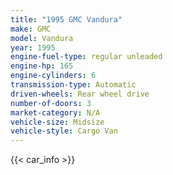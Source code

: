 ```yaml
---
title: "1995 GMC Vandura"
make: GMC
model: Vandura
year: 1995
engine-fuel-type: regular unleaded
engine-hp: 165
engine-cylinders: 6
transmission-type: Automatic
driven-wheels: Rear wheel drive
number-of-doors: 3
market-category: N/A
vehicle-size: Midsize
vehicle-style: Cargo Van
---
```


{{< car_info >}}
